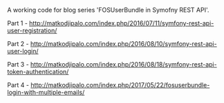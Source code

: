 A working code for blog series 'FOSUserBundle in Symofny REST API'.

Part 1 - http://matkodjipalo.com/index.php/2016/07/11/symfony-rest-api-user-registration/

Part 2 - http://matkodjipalo.com/index.php/2016/08/10/symfony-rest-api-user-login/

Part 3 - http://matkodjipalo.com/index.php/2016/08/18/symfony-rest-api-token-authentication/

Part 4 - http://matkodjipalo.com/index.php/2017/05/22/fosuserbundle-login-with-multiple-emails/